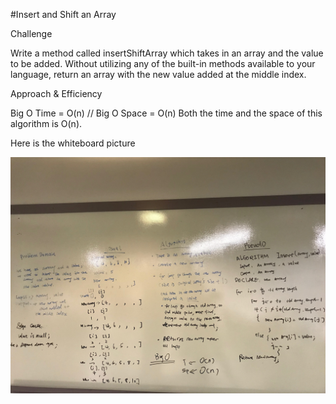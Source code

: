 #Insert and Shift an Array

Challenge

Write a method called insertShiftArray which takes in an array and the value to be added.
Without utilizing any of the built-in methods available to your language, return an array with the new value added at the middle index.

Approach & Efficiency

Big O Time = O(n) // Big O Space = O(n)
Both the time and the space of this algorithm is O(n). 

Here is the whiteboard picture


![whiteboard](../../Assets/whiteboard.JPG)